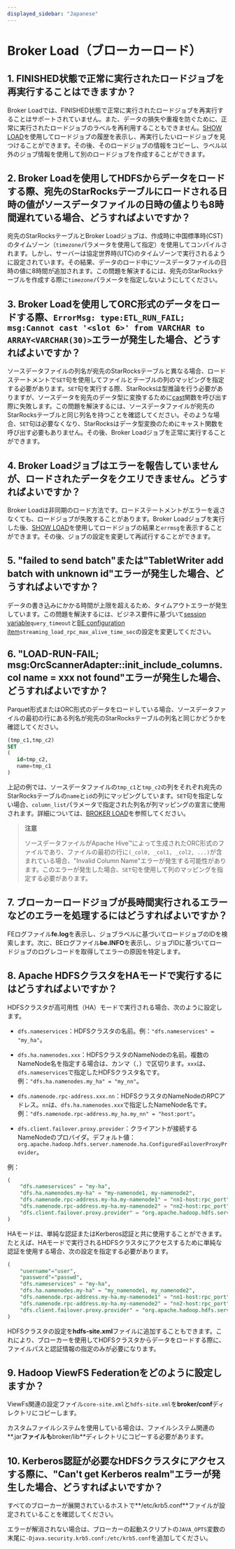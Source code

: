 ```yaml
---
displayed_sidebar: "Japanese"
---
```


# Broker Load（ブローカーロード）

## 1. FINISHED状態で正常に実行されたロードジョブを再実行することはできますか？

Broker Loadでは、FINISHED状態で正常に実行されたロードジョブを再実行することはサポートされていません。また、データの損失や重複を防ぐために、正常に実行されたロードジョブのラベルを再利用することもできません。[SHOW LOAD](../../sql-reference/sql-statements/data-manipulation/SHOW_LOAD.md)を使用してロードジョブの履歴を表示し、再実行したいロードジョブを見つけることができます。その後、そのロードジョブの情報をコピーし、ラベル以外のジョブ情報を使用して別のロードジョブを作成することができます。

## 2. Broker Loadを使用してHDFSからデータをロードする際、宛先のStarRocksテーブルにロードされる日時の値がソースデータファイルの日時の値よりも8時間遅れている場合、どうすればよいですか？

宛先のStarRocksテーブルとBroker Loadジョブは、作成時に中国標準時(CST)のタイムゾーン（`timezone`パラメータを使用して指定）を使用してコンパイルされます。しかし、サーバーは協定世界時(UTC)のタイムゾーンで実行されるように設定されています。その結果、データのロード中にソースデータファイルの日時の値に8時間が追加されます。この問題を解決するには、宛先のStarRocksテーブルを作成する際に`timezone`パラメータを指定しないようにしてください。

## 3. Broker Loadを使用してORC形式のデータをロードする際、`ErrorMsg: type:ETL_RUN_FAIL; msg:Cannot cast '<slot 6>' from VARCHAR to ARRAY<VARCHAR(30)>`エラーが発生した場合、どうすればよいですか？

ソースデータファイルの列名が宛先のStarRocksテーブルと異なる場合、ロードステートメントで`SET`句を使用してファイルとテーブルの列のマッピングを指定する必要があります。`SET`句を実行する際、StarRocksは型推論を行う必要がありますが、ソースデータを宛先のデータ型に変換するために[cast](../../sql-reference/sql-functions/cast.md)関数を呼び出す際に失敗します。この問題を解決するには、ソースデータファイルが宛先のStarRocksテーブルと同じ列名を持つことを確認してください。そのような場合、`SET`句は必要なくなり、StarRocksはデータ型変換のためにキャスト関数を呼び出す必要もありません。その後、Broker Loadジョブを正常に実行することができます。

## 4. Broker Loadジョブはエラーを報告していませんが、ロードされたデータをクエリできません。どうすればよいですか？

Broker Loadは非同期のロード方法です。ロードステートメントがエラーを返さなくても、ロードジョブが失敗することがあります。Broker Loadジョブを実行した後、[SHOW LOAD](../../sql-reference/sql-statements/data-manipulation/SHOW_LOAD.md)を使用してロードジョブの結果と`errmsg`を表示することができます。その後、ジョブの設定を変更して再試行することができます。

## 5. "failed to send batch"または"TabletWriter add batch with unknown id"エラーが発生した場合、どうすればよいですか？

データの書き込みにかかる時間が上限を超えるため、タイムアウトエラーが発生しています。この問題を解決するには、ビジネス要件に基づいて[session variable](../../reference/System_variable.md)`query_timeout`と[BE configuration item](../../administration/Configuration.md#configure-be-static-parameters)`streaming_load_rpc_max_alive_time_sec`の設定を変更してください。

## 6. "LOAD-RUN-FAIL; msg:OrcScannerAdapter::init_include_columns. col name = xxx not found"エラーが発生した場合、どうすればよいですか？

Parquet形式またはORC形式のデータをロードしている場合、ソースデータファイルの最初の行にある列名が宛先のStarRocksテーブルの列名と同じかどうかを確認してください。

```SQL
(tmp_c1,tmp_c2)
SET
(
   id=tmp_c2,
   name=tmp_c1
)
```

上記の例では、ソースデータファイルの`tmp_c1`と`tmp_c2`の列をそれぞれ宛先のStarRocksテーブルの`name`と`id`の列にマッピングしています。`SET`句を指定しない場合、`column_list`パラメータで指定された列名が列マッピングの宣言に使用されます。詳細については、[BROKER LOAD](../../sql-reference/sql-statements/data-manipulation/BROKER_LOAD.md)を参照してください。

> **注意**
>
> ソースデータファイルがApache Hive™によって生成されたORC形式のファイルであり、ファイルの最初の行に`(_col0, _col1, _col2, ...)`が含まれている場合、"Invalid Column Name"エラーが発生する可能性があります。このエラーが発生した場合、`SET`句を使用して列のマッピングを指定する必要があります。

## 7. ブローカーロードジョブが長時間実行されるエラーなどのエラーを処理するにはどうすればよいですか？

FEログファイル**fe.log**を表示し、ジョブラベルに基づいてロードジョブのIDを検索します。次に、BEログファイル**be.INFO**を表示し、ジョブIDに基づいてロードジョブのログレコードを取得してエラーの原因を特定します。

## 8. Apache HDFSクラスタをHAモードで実行するにはどうすればよいですか？

HDFSクラスタが高可用性（HA）モードで実行される場合、次のように設定します。

- `dfs.nameservices`：HDFSクラスタの名前。例：`"dfs.nameservices" = "my_ha"`。

- `dfs.ha.namenodes.xxx`：HDFSクラスタのNameNodeの名前。複数のNameNode名を指定する場合は、カンマ（`,`）で区切ります。`xxx`は、`dfs.nameservices`で指定したHDFSクラスタ名です。例：`"dfs.ha.namenodes.my_ha" = "my_nn"`。

- `dfs.namenode.rpc-address.xxx.nn`：HDFSクラスタのNameNodeのRPCアドレス。`nn`は、`dfs.ha.namenodes.xxx`で指定したNameNode名です。例：`"dfs.namenode.rpc-address.my_ha.my_nn" = "host:port"`。

- `dfs.client.failover.proxy.provider`：クライアントが接続するNameNodeのプロバイダ。デフォルト値：`org.apache.hadoop.hdfs.server.namenode.ha.ConfiguredFailoverProxyProvider`。

例：

```SQL
(
    "dfs.nameservices" = "my-ha",
    "dfs.ha.namenodes.my-ha" = "my-namenode1, my-namenode2",
    "dfs.namenode.rpc-address.my-ha.my-namenode1" = "nn1-host:rpc_port",
    "dfs.namenode.rpc-address.my-ha.my-namenode2" = "nn2-host:rpc_port",
    "dfs.client.failover.proxy.provider" = "org.apache.hadoop.hdfs.server.namenode.ha.ConfiguredFailoverProxyProvider"
)
```

HAモードは、単純な認証またはKerberos認証と共に使用することができます。たとえば、HAモードで実行されるHDFSクラスタにアクセスするために単純な認証を使用する場合、次の設定を指定する必要があります。

```SQL
(
    "username"="user",
    "password"="passwd",
    "dfs.nameservices" = "my-ha",
    "dfs.ha.namenodes.my-ha" = "my_namenode1, my_namenode2",
    "dfs.namenode.rpc-address.my-ha.my-namenode1" = "nn1-host:rpc_port",
    "dfs.namenode.rpc-address.my-ha.my-namenode2" = "nn2-host:rpc_port",
    "dfs.client.failover.proxy.provider" = "org.apache.hadoop.hdfs.server.namenode.ha.ConfiguredFailoverProxyProvider"
)
```

HDFSクラスタの設定を**hdfs-site.xml**ファイルに追加することもできます。これにより、ブローカーを使用してHDFSクラスタからデータをロードする際に、ファイルパスと認証情報の指定のみが必要になります。

## 9. Hadoop ViewFS Federationをどのように設定しますか？

ViewFs関連の設定ファイル`core-site.xml`と`hdfs-site.xml`を**broker/conf**ディレクトリにコピーします。

カスタムファイルシステムを使用している場合は、ファイルシステム関連の**.jar**ファイルも**broker/lib**ディレクトリにコピーする必要があります。

## 10. Kerberos認証が必要なHDFSクラスタにアクセスする際に、"Can't get Kerberos realm"エラーが発生した場合、どうすればよいですか？

すべてのブローカーが展開されているホストで**/etc/krb5.conf**ファイルが設定されていることを確認してください。

エラーが解消されない場合は、ブローカーの起動スクリプトの`JAVA_OPTS`変数の末尾に`-Djava.security.krb5.conf:/etc/krb5.conf`を追加してください。
